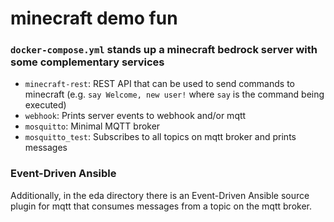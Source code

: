 # minecraft demo fun

### `docker-compose.yml` stands up a minecraft bedrock server with some complementary services
  - `minecraft-rest`: REST API that can be used to send commands to minecraft (e.g. `say Welcome, new user!` where `say` is the command being executed)
  - `webhook`: Prints server events to webhook and/or mqtt
  - `mosquitto`: Minimal MQTT broker
  - `mosquitto_test`: Subscribes to all topics on mqtt broker and prints messages

### Event-Driven Ansible

Additionally, in the eda directory there is an Event-Driven Ansible source plugin for mqtt that consumes messages from a topic on the mqtt broker.
